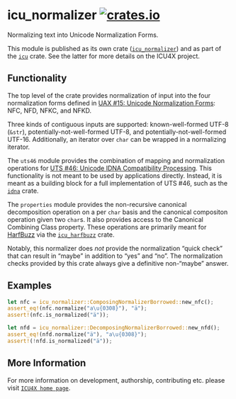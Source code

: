 # icu_normalizer [![crates.io](https://img.shields.io/crates/v/icu_normalizer)](https://crates.io/crates/icu_normalizer)

<!-- cargo-rdme start -->

Normalizing text into Unicode Normalization Forms.

This module is published as its own crate ([`icu_normalizer`](https://docs.rs/icu_normalizer/latest/icu_normalizer/))
and as part of the [`icu`](https://docs.rs/icu/latest/icu/) crate. See the latter for more details on the ICU4X project.

## Functionality

The top level of the crate provides normalization of input into the four normalization forms defined in [UAX #15: Unicode
Normalization Forms](https://www.unicode.org/reports/tr15/): NFC, NFD, NFKC, and NFKD.

Three kinds of contiguous inputs are supported: known-well-formed UTF-8 (`&str`), potentially-not-well-formed UTF-8,
and potentially-not-well-formed UTF-16. Additionally, an iterator over `char` can be wrapped in a normalizing iterator.

The `uts46` module provides the combination of mapping and normalization operations for [UTS #46: Unicode IDNA
Compatibility Processing](https://www.unicode.org/reports/tr46/). This functionality is not meant to be used by
applications directly. Instead, it is meant as a building block for a full implementation of UTS #46, such as the
[`idna`](https://docs.rs/idna/latest/idna/) crate.

The `properties` module provides the non-recursive canonical decomposition operation on a per `char` basis and
the canonical compositon operation given two `char`s. It also provides access to the Canonical Combining Class
property. These operations are primarily meant for [HarfBuzz](https://harfbuzz.github.io/) via the
[`icu_harfbuzz`](https://docs.rs/icu_harfbuzz/latest/icu_harfbuzz/) crate.

Notably, this normalizer does _not_ provide the normalization “quick check” that can result in “maybe” in
addition to “yes” and “no”. The normalization checks provided by this crate always give a definitive
non-“maybe” answer.

## Examples

```rust
let nfc = icu_normalizer::ComposingNormalizerBorrowed::new_nfc();
assert_eq!(nfc.normalize("a\u{0308}"), "ä");
assert!(nfc.is_normalized("ä"));

let nfd = icu_normalizer::DecomposingNormalizerBorrowed::new_nfd();
assert_eq!(nfd.normalize("ä"), "a\u{0308}");
assert!(!nfd.is_normalized("ä"));
```

<!-- cargo-rdme end -->

## More Information

For more information on development, authorship, contributing etc. please visit [`ICU4X home page`](https://github.com/unicode-org/icu4x).
